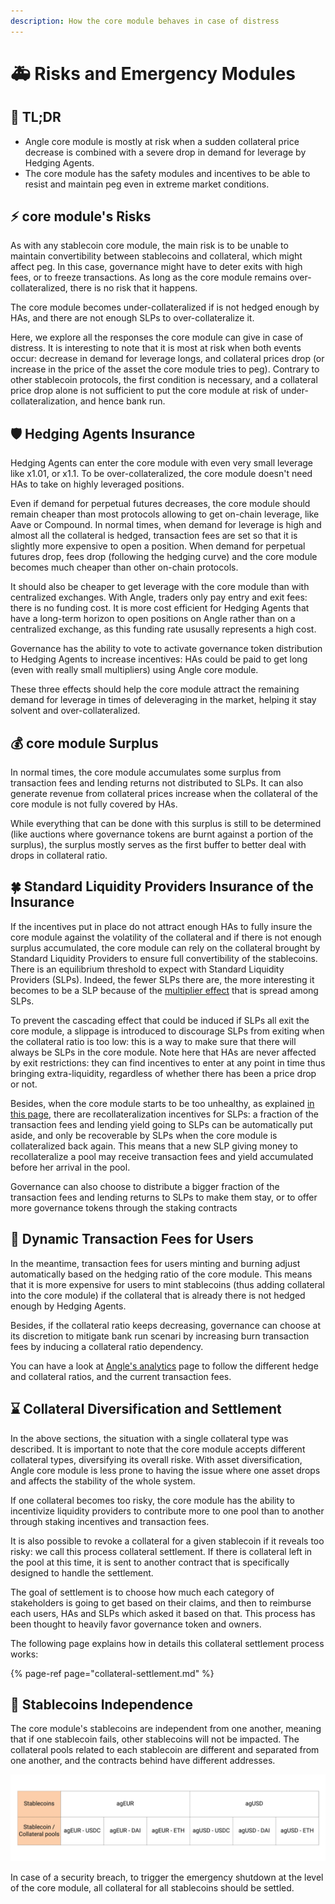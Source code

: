 ```yaml
---
description: How the core module behaves in case of distress
---
```


# 🚑 Risks and Emergency Modules

## 🔎 TL;DR

- Angle core module is mostly at risk when a sudden collateral price decrease is combined with a severe drop in demand for leverage by Hedging Agents.
- The core module has the safety modules and incentives to be able to resist and maintain peg even in extreme market conditions.

## ⚡ core module's Risks

As with any stablecoin core module, the main risk is to be unable to maintain convertibility between stablecoins and collateral, which might affect peg. In this case, governance might have to deter exits with high fees, or to freeze transactions. As long as the core module remains over-collateralized, there is no risk that it happens.

The core module becomes under-collateralized if is not hedged enough by HAs, and there are not enough SLPs to over-collateralize it.

Here, we explore all the responses the core module can give in case of distress. It is interesting to note that it is most at risk when both events occur: decrease in demand for leverage longs, and collateral prices drop \(or increase in the price of the asset the core module tries to peg\). Contrary to other stablecoin protocols, the first condition is necessary, and a collateral price drop alone is not sufficient to put the core module at risk of under-collateralization, and hence bank run.

## 🛡️ Hedging Agents Insurance

Hedging Agents can enter the core module with even very small leverage like x1.01, or x1.1. To be over-collateralized, the core module doesn't need HAs to take on highly leveraged positions.

Even if demand for perpetual futures decreases, the core module should remain cheaper than most protocols allowing to get on-chain leverage, like Aave or Compound. In normal times, when demand for leverage is high and almost all the collateral is hedged, transaction fees are set so that it is slightly more expensive to open a position. When demand for perpetual futures drop, fees drop \(following the hedging curve\) and the core module becomes much cheaper than other on-chain protocols.

It should also be cheaper to get leverage with the core module than with centralized exchanges. With Angle, traders only pay entry and exit fees: there is no funding cost. It is more cost efficient for Hedging Agents that have a long-term horizon to open positions on Angle rather than on a centralized exchange, as this funding rate ususally represents a high cost.

Governance has the ability to vote to activate governance token distribution to Hedging Agents to increase incentives: HAs could be paid to get long \(even with really small multipliers\) using Angle core module.

These three effects should help the core module attract the remaining demand for leverage in times of deleveraging in the market, helping it stay solvent and over-collateralized.

## 💰 core module Surplus

In normal times, the core module accumulates some surplus from transaction fees and lending returns not distributed to SLPs. It can also generate revenue from collateral prices increase when the collateral of the core module is not fully covered by HAs.

While everything that can be done with this surplus is still to be determined \(like auctions where governance tokens are burnt against a portion of the surplus\), the surplus mostly serves as the first buffer to better deal with drops in collateral ratio.

## 🍀 Standard Liquidity Providers Insurance of the Insurance

If the incentives put in place do not attract enough HAs to fully insure the core module against the volatility of the collateral and if there is not enough surplus accumulated, the core module can rely on the collateral brought by Standard Liquidity Providers to ensure full convertibility of the stablecoins. There is an equilibrium threshold to expect with Standard Liquidity Providers \(SLPs\). Indeed, the fewer SLPs there are, the more interesting it becomes to be a SLP because of the [multiplier effect](https://docs.angle.money/concepts/standard-liquidity-providers#multiplier-effect) that is spread among SLPs.

To prevent the cascading effect that could be induced if SLPs all exit the core module, a slippage is introduced to discourage SLPs from exiting when the collateral ratio is too low: this is a way to make sure that there will always be SLPs in the core module. Note here that HAs are never affected by exit restrictions: they can find incentives to enter at any point in time thus bringing extra-liquidity, regardless of whether there has been a price drop or not.

Besides, when the core module starts to be too unhealthy, as explained [in this page](../standard-liquidity-providers/), there are recollateralization incentives for SLPs: a fraction of the transaction fees and lending yield going to SLPs can be automatically put aside, and only be recoverable by SLPs when the core module is collateralized back again. This means that a new SLP giving money to recollateralize a pool may receive transaction fees and yield accumulated before her arrival in the pool.

Governance can also choose to distribute a bigger fraction of the transaction fees and lending returns to SLPs to make them stay, or to offer more governance tokens through the staking contracts

## 💱 Dynamic Transaction Fees for Users

In the meantime, transaction fees for users minting and burning adjust automatically based on the hedging ratio of the core module. This means that it is more expensive for users to mint stablecoins \(thus adding collateral into the core module\) if the collateral that is already there is not hedged enough by Hedging Agents.

Besides, if the collateral ratio keeps decreasing, governance can choose at its discretion to mitigate bank run scenari by increasing burn transaction fees by inducing a collateral ratio dependency.

You can have a look at [Angle's analytics](https://analytics.angle.money) page to follow the different hedge and collateral ratios, and the current transaction fees.

## ⌛ Collateral Diversification and Settlement

In the above sections, the situation with a single collateral type was described. It is important to note that the core module accepts different collateral types, diversifying its overall riske. With asset diversification, Angle core module is less prone to having the issue where one asset drops and affects the stability of the whole system.

If one collateral becomes too risky, the core module has the ability to incentivize liquidity providers to contribute more to one pool than to another through staking incentives and transaction fees.

It is also possible to revoke a collateral for a given stablecoin if it reveals too risky: we call this process collateral settlement. If there is collateral left in the pool at this time, it is sent to another contract that is specifically designed to handle the settlement.

The goal of settlement is to choose how much each category of stakeholders is going to get based on their claims, and then to reimburse each users, HAs and SLPs which asked it based on that. This process has been thought to heavily favor governance token and owners.

The following page explains how in details this collateral settlement process works:

{% page-ref page="collateral-settlement.md" %}

## 📜 Stablecoins Independence

The core module's stablecoins are independent from one another, meaning that if one stablecoin fails, other stablecoins will not be impacted. The collateral pools related to each stablecoin are different and separated from one another, and the contracts behind have different addresses.

![Division of pools and collaterals](../../.gitbook/assets/division-of-funds.jpg)

In case of a security breach, to trigger the emergency shutdown at the level of the core module, all collateral for all stablecoins should be settled.
